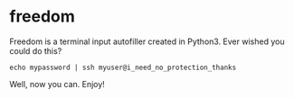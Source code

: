 # freedom
Freedom is a terminal input autofiller created in Python3. Ever wished you could do this?

`echo mypassword | ssh myuser@i_need_no_protection_thanks`

Well, now you can. Enjoy!
